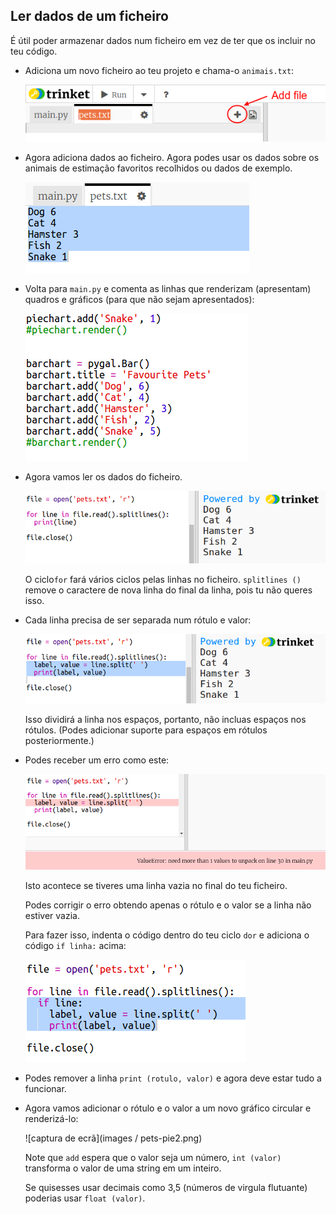 ## Ler dados de um ficheiro

É útil poder armazenar dados num ficheiro em vez de ter que os incluir no teu código.

+ Adiciona um novo ficheiro ao teu projeto e chama-o `animais.txt`:
    
    ![captura de ecrã](images/pets-file.png)

+ Agora adiciona dados ao ficheiro. Agora podes usar os dados sobre os animais de estimação favoritos recolhidos ou dados de exemplo.
    
    ![captura de ecrã](images/pets-data.png)

+ Volta para `main.py` e comenta as linhas que renderizam (apresentam) quadros e gráficos (para que não sejam apresentados):
    
    ![captura de ecrã](images/pets-comment.png)

+ Agora vamos ler os dados do ficheiro.
    
    ![captura de ecrã](images/pets-read.png)
    
    O ciclo`for` fará vários ciclos pelas linhas no ficheiro. `splitlines ()` remove o caractere de nova linha do final da linha, pois tu não queres isso.

+ Cada linha precisa de ser separada num rótulo e valor:
    
    ![captura de ecrã](images/pets-split.png)
    
    Isso dividirá a linha nos espaços, portanto, não incluas espaços nos rótulos. (Podes adicionar suporte para espaços em rótulos posteriormente.)

+ Podes receber um erro como este:
    
    ![captura de ecrã](images/pets-error.png)
    
    Isto acontece se tiveres uma linha vazia no final do teu ficheiro.
    
    Podes corrigir o erro obtendo apenas o rótulo e o valor se a linha não estiver vazia.
    
    Para fazer isso, indenta o código dentro do teu ciclo `dor` e adiciona o código `if linha:` acima:
    
    ![captura de ecrã](images/pets-fix.png)

+ Podes remover a linha `print (rotulo, valor)` e agora deve estar tudo a funcionar.

+ Agora vamos adicionar o rótulo e o valor a um novo gráfico circular e renderizá-lo:
    
    ![captura de ecrã](images / pets-pie2.png)
    
    Note que `add` espera que o valor seja um número, `int (valor)` transforma o valor de uma string em um inteiro.
    
    Se quisesses usar decimais como 3,5 (números de virgula flutuante) poderias usar `float (valor)`.